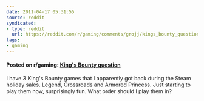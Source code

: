 ```yaml
---
date: 2011-04-17 05:31:55
source: reddit
syndicated:
- type: reddit
  url: https://reddit.com/r/gaming/comments/grojj/kings_bounty_question/
tags:
- gaming
---
```


#### Posted on r/gaming: [King's Bounty question](https://reddit.com/r/gaming/comments/grojj/kings_bounty_question/)

I have 3 King's Bounty games that I apparently got back during the Steam holiday sales. Legend, Crossroads and Armored Princess. Just starting to play them now, surprisingly fun. What order should I play them in?
